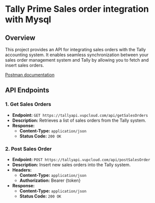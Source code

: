 # Tally Prime Sales order integration with Mysql

## Overview

This project provides an API for integrating sales orders with the Tally accounting system. It enables seamless synchronization between your sales order management system and Tally by allowing you to fetch and insert sales orders.

[Postman documentation](https://documenter.getpostman.com/view/8809593/2sAXjJ6D7E "Visit Postman documentation")

## API Endpoints

### 1. Get Sales Orders

- **Endpoint:** `GET https://tallyapi.vupcloud.com/api/getSalesOrders`
- **Description:** Retrieves a list of sales orders from the Tally system.
- **Response:**
  - **Content-Type:** `application/json`
  - **Status Code:** `200 OK`

### 2. Post Sales Order

- **Endpoint:** `POST https://tallyapi.vupcloud.com/api/postSalesOrder`
- **Description:** Insert new sales orders into the Tally system.
- **Headers:**
  - **Content-Type:** `application/json`
  - **Authorization:** Bearer {token}
- **Response:**
  - **Content-Type:** `application/json`
  - **Status Code:** `200 OK`

